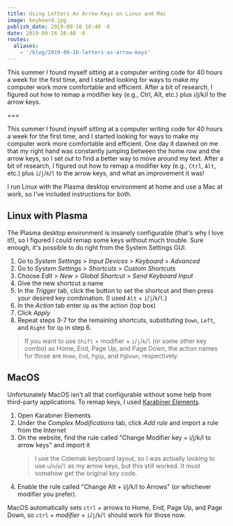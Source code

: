 ```yaml
---
title: Using Letters As Arrow Keys on Linux and Mac
image: keyboard.jpg
publish_date: 2019-09-16 16:40 -6
date: 2019-09-16 16:40 -6
routes:
  aliases:
    - '/blog/2019-09-16-letters-as-arrow-keys'
---
```


This summer I found myself sitting at a computer writing code for 40 hours a week for the first time, and I started looking for ways to make my computer work more comfortable and efficient. After a bit of research, I figured out how to remap a modifier key (e.g., Ctrl, Alt, etc.) plus i/j/k/l to the arrow keys.

===

This summer I found myself sitting at a computer writing code for 40 hours a week for the first time, and I started looking for ways to make my computer work more comfortable and efficient. One day it dawned on me that my right hand was constantly jumping between the home row and the arrow keys, so I set out to find a better way to move around my text. After a bit of research, I figured out how to remap a modifier key (e.g., `Ctrl`, `Alt`, etc.) plus `i`/`j`/`k`/`l` to the arrow keys, and what an improvement it was!

I run Linux with the Plasma desktop environment at home and use a Mac at work, so I've included instructions for both.

## Linux with Plasma

The Plasma desktop environment is insanely configurable (that's why I love it!), so I figured I could remap some keys without much trouble. Sure enough, it's possible to do right from the System Settings GUI. 

1. Go to *System Settings* > *Input Devices* > *Keyboard* > *Advanced*
2. Go to *System Settings* > *Shortcuts* > *Custom Shortcuts*
3. Choose *Edit* > *New* > *Global Shortcut* > *Send Keyboard Input*
4. Give the new shortcut a name
5. In the *Trigger* tab, click the button to set the shortcut and then press your desired key combination. (I used `Alt` + `i`/`j`/`k`/`l`.)
6. In the *Action* tab enter `Up` as the action (top box)
7. Click *Apply*
8. Repeat steps 3-7 for the remaining shortcuts, substituting `Down`, `Left`, and `Right` for `Up` in step 6.

> If you want to use `Shift` + modifier + `i`/`j`/`k`/`l` (or some other key combo) as Home, End, Page Up, and Page Down, the action names for those are `Home`, `End`, `PgUp`, and `PgDown`, respectively.

## MacOS

Unfortunately MacOS isn't all that configurable without some help from third-party applications. To remap keys, I used [Karabiner Elements](https://pqrs.org/osx/karabiner/?target=_blank).

1. Open Karabiner Elements
3. Under the *Complex Modifications* tab, click *Add rule* and import a rule from the Internet
4. On the website, find the rule called "Change Modifier key + i/j/k/l to arrow keys" and import it
    > I use the Colemak keyboard layout, so I was actually looking to use `u`/`n`/`e`/`l` as my arrow keys, but this still worked. It must somehow get the original key code.
5. Enable the rule called "Change Alt + i/j/k/l to Arrows" (or whichever modifier you prefer).

MacOS automatically sets `ctrl` + arrows to Home, End, Page Up, and Page Down, so `ctrl` + *modifier* + `i`/`j`/`k`/`l` should work for those now. 
